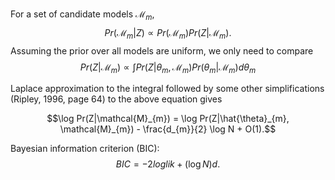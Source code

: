 For a set of candidate models $\mathcal{M}_{m}$,
$$Pr(\mathcal{M}_{m}|Z) \propto Pr(\mathcal{M}_{m}) Pr(Z|\mathcal{M}_{m}).$$
Assuming the prior over all models are uniform, we only need to compare
$$Pr(Z|\mathcal{M}_{m}) \propto \int Pr(Z|\theta_{m}, \mathcal{M}_{m}) Pr(\theta_{m}|\mathcal{M}_{m})d\theta_{m}$$

Laplace approximation to the integral followed by some other simplifications (Ripley, 1996, page 64) to the above equation gives

$$\log Pr(Z|\mathcal{M}_{m}) = \log Pr(Z|\hat{\theta}_{m}, \mathcal{M}_{m}) - \frac{d_{m}}{2} \log N + O(1).$$

Bayesian information criterion (BIC):
$$BIC = -2 loglik + (\log N) d.$$